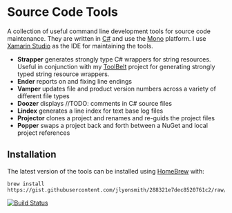 # Source Code Tools

A collection of useful command line development tools for source code maintenance. They are written in [C#](http://en.wikipedia.org/wiki/C_Sharp_&lpar;programming_language&rpar;) and use the [Mono](http://www.mono-project.com/) platform.  I use [Xamarin Studio](http://xamarin.com/studio) as the IDE for maintaining the tools.

- __Strapper__ generates strongly type C# wrappers for string resources.  Useful in conjunction with my [ToolBelt](https://github.com/jlyonsmith/ToolBelt) project for generating strongly typed string resource wrappers.
- __Ender__ reports on and fixing line endings
- __Vamper__ updates file and product version numbers across a variety of different file types
- __Doozer__ displays //TODO: comments in C# source files
- __Lindex__ generates a line index for text base log files
- __Projector__ clones a project and renames and re-guids the project files
- __Popper__ swaps a project back and forth between a NuGet and local project references

## Installation

The latest version of the tools can be installed using [HomeBrew](http://brew.sh) with:

    brew install https://gist.githubusercontent.com/jlyonsmith/288321e7dec8520761c2/raw/45b0b2a9c21fa088c8d6f375b37f11cf28bd923c/codetools.rb

[![Build Status](https://travis-ci.org/jlyonsmith/CodeTools.svg?branch=master)](https://travis-ci.org/jlyonsmith/CodeTools)
